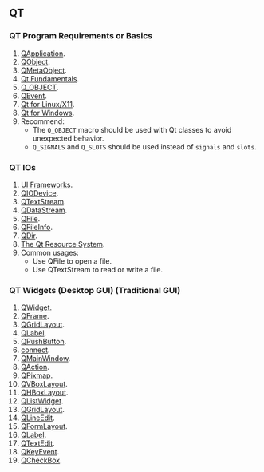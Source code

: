 ## QT

### QT Program Requirements or Basics

1. [QApplication](https://doc.qt.io/qt-6/qapplication.html).
2. [QObject](https://doc.qt.io/qt-6/qobject.html).
3. [QMetaObject](https://doc.qt.io/qt-6/qmetaobject.html).
4. [Qt Fundamentals](https://doc.qt.io/qt-6/topics-core.html).
5. [Q_OBJECT](https://doc.qt.io/qt-6/qobject.html#Q_OBJECT).
6. [QEvent](https://doc.qt.io/qt-6/qevent.html).
7. [Qt for Linux/X11](https://doc.qt.io/qt-6/linux.html).
8. [Qt for Windows](https://doc.qt.io/qt-6/windows.html).
9. Recommend:
   - The `Q_OBJECT` macro should be used with Qt classes to avoid unexpected behavior.
   - `Q_SIGNALS` and `Q_SLOTS` should be used instead of `signals` and `slots`.

### QT IOs

1. [UI Frameworks](https://doc.qt.io/qt-6/topics-ui.html).
2. [QIODevice](https://doc.qt.io/qt-6/qiodevice.html).
3. [QTextStream](https://doc.qt.io/qt-6/qtextstream.html).
4. [QDataStream](https://doc.qt.io/qt-6/qdatastream.html).
5. [QFile](https://doc.qt.io/qt-6/qfile.html).
6. [QFileInfo](https://doc.qt.io/qt-6/qfileinfo.html).
7. [QDir](https://doc.qt.io/qt-6/qdir.html).
8. [The Qt Resource System](https://doc.qt.io/qt-6/resources.html).
9. Common usages:
   - Use QFile to open a file.
   - Use QTextStream to read or write a file.

### QT Widgets (Desktop GUI) (Traditional GUI)

1. [QWidget]().
2. [QFrame]().
3. [QGridLayout]().
4. [QLabel]().
5. [QPushButton]().
6. [connect]().
7. [QMainWindow]().
8. [QAction]().
9. [QPixmap]().
10. [QVBoxLayout]().
11. [QHBoxLayout]().
12. [QListWidget]().
13. [QGridLayout]().
14. [QLineEdit]().
15. [QFormLayout]().
16. [QLabel]().
17. [QTextEdit]().
18. [QKeyEvent]().
19. [QCheckBox]().
